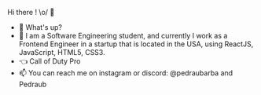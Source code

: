 Hi there ! \o/ 👋

- 👋 What's up?
- 🌱 I am a Software Engineering student, and currently I work as a Frontend Engineer in a startup that is located in the USA, using ReactJS, JavaScript, HTML5, CSS3.
- :point_left: Call of Duty Pro
- 📫 You can reach me on instagram or discord: @pedraubarba and Pedraub

<!---
PedroBarbosaSw/PedroBarbosaSw is a ✨ special ✨ repository because its `README.md` (this file) appears on your GitHub profile.
You can click the Preview link to take a look at your changes.
--->
